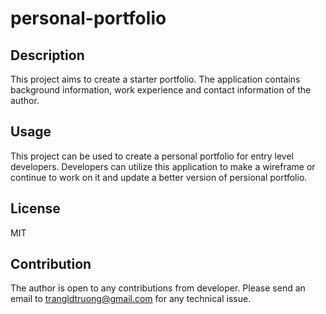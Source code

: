 # personal-portfolio

## Description
This project aims to create a starter portfolio. The application contains background information, work experience and contact information of the author. 


## Usage
This project can be used to create a personal portfolio for entry level developers. Developers can utilize this application to make a wireframe or continue to work on it and update a better version of persional portfolio.

## License 
MIT

## Contribution
The author is open to any contributions from developer. Please send an email to trangldtruong@gmail.com for any technical issue. 
